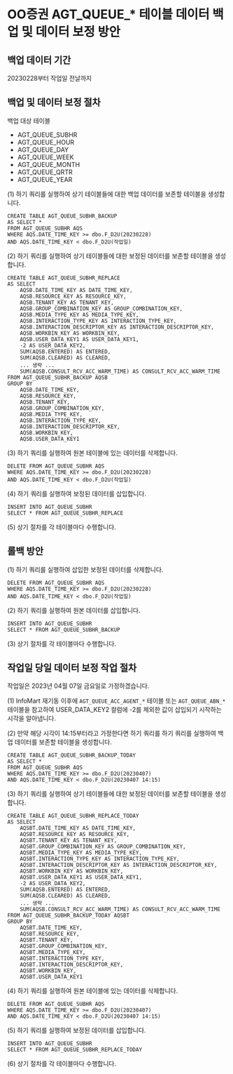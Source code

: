 # OO증권 AGT_QUEUE_* 테이블 데이터 백업 및 데이터 보정 방안
## 백업 데이터 기간
20230228부터 작업일 전날까지

## 백업 및 데이터 보정 절차
백업 대상 테이블
- AGT_QUEUE_SUBHR
- AGT_QUEUE_HOUR
- AGT_QUEUE_DAY
- AGT_QUEUE_WEEK
- AGT_QUEUE_MONTH
- AGT_QUEUE_QRTR
- AGT_QUEUE_YEAR

(1) 하기 쿼리를 실행하여 상기 테이블들에 대한 백업 데이터를 보존할 테이블을 생성합니다.
```oracle-sql
CREATE TABLE AGT_QUEUE_SUBHR_BACKUP
AS SELECT *
FROM AGT_QUEUE_SUBHR AQS
WHERE AQS.DATE_TIME_KEY >= dbo.F_D2U(20230228)
AND AQS.DATE_TIME_KEY < dbo.F_D2U(작업일)
```

(2) 하기 쿼리를 실행하여 상기 테이블들에 대한 보정된 데이터를 보존할 테이블을 생성합니다.
```oracle-sql
CREATE TABLE AGT_QUEUE_SUBHR_REPLACE
AS SELECT
    AQSB.DATE_TIME_KEY AS DATE_TIME_KEY,
    AQSB.RESOURCE_KEY AS RESOURCE_KEY,
    AQSB.TENANT_KEY AS TENANT_KEY,
    AQSB.GROUP_COMBINATION_KEY AS GROUP_COMBINATION_KEY,
    AQSB.MEDIA_TYPE_KEY AS MEDIA_TYPE_KEY,
    AQSB.INTERACTION_TYPE_KEY AS INTERACTION_TYPE_KEY,
    AQSB.INTERACTION_DESCRIPTOR_KEY AS INTERACTION_DESCRIPTOR_KEY,
    AQSB.WORKBIN_KEY AS WORKBIN_KEY,
    AQSB.USER_DATA_KEY1 AS USER_DATA_KEY1,
    -2 AS USER_DATA_KEY2,
    SUM(AQSB.ENTERED) AS ENTERED,
    SUM(AQSB.CLEARED) AS CLEARED,
    ... 생략 ...
    SUM(AQSB.CONSULT_RCV_ACC_WARM_TIME) AS CONSULT_RCV_ACC_WARM_TIME
FROM AGT_QUEUE_SUBHR_BACKUP AQSB
GROUP BY 
    AQSB.DATE_TIME_KEY,
    AQSB.RESOURCE_KEY,
    AQSB.TENANT_KEY,
    AQSB.GROUP_COMBINATION_KEY,
    AQSB.MEDIA_TYPE_KEY,
    AQSB.INTERACTION_TYPE_KEY,
    AQSB.INTERACTION_DESCRIPTOR_KEY,
    AQSB.WORKBIN_KEY,
    AQSB.USER_DATA_KEY1
```

(3) 하기 쿼리를 실행하여 원본 테이블에 있는 데이터를 삭제합니다.
```oracle-sql
DELETE FROM AGT_QUEUE_SUBHR AQS
WHERE AQS.DATE_TIME_KEY >= dbo.F_D2U(20230228)
AND AQS.DATE_TIME_KEY < dbo.F_D2U(작업일)
```

(4) 하기 쿼리를 실행하여 보정된 데이터를 삽입합니다.
```oracle-sql
INSERT INTO AGT_QUEUE_SUBHR
SELECT * FROM AGT_QUEUE_SUBHR_REPLACE
```

(5) 상기 절차를 각 테이블마다 수행합니다.

## 롤백 방안
(1) 하기 쿼리를 실행하여 삽입한 보정된 데이터를 삭제합니다.
```oracle-sql
DELETE FROM AGT_QUEUE_SUBHR AQS
WHERE AQS.DATE_TIME_KEY >= dbo.F_D2U(20230228)
AND AQS.DATE_TIME_KEY < dbo.F_D2U(작업일)
```

(2) 하기 쿼리를 실행하여 원본 데이터를 삽입합니다.
```oracle-sql
INSERT INTO AGT_QUEUE_SUBHR
SELECT * FROM AGT_QUEUE_SUBHR_BACKUP
```

(3) 상기 절차를 각 테이블마다 수행합니다.

## 작업일 당일 데이터 보정 작업 절차
작업일은 2023년 04월 07일 금요일로 가정하겠습니다.

(1) InfoMart 재기동 이후에 `AGT_QUEUE_ACC_AGENT_*` 테이블 또는 `AGT_QUEUE_ABN_*` 테이블을 참고하여 USER_DATA_KEY2
컬럼에 -2를 제외한 값이 삽입되기 시작하는 시각을 알아냅니다.

(2) 만약 해당 시각이 14:15부터라고 가정한다면 하기 쿼리를 하기 쿼리를 실행하여 백업 데이터를 보존할 테이블을 생성합니다.
```oracle-sql
CREATE TABLE AGT_QUEUE_SUBHR_BACKUP_TODAY
AS SELECT *
FROM AGT_QUEUE_SUBHR AQS
WHERE AQS.DATE_TIME_KEY >= dbo.F_D2U(20230407)
AND AQS.DATE_TIME_KEY < dbo.F_D2U(20230407 14:15)
```

(3) 하기 쿼리를 실행하여 상기 테이블들에 대한 보정된 데이터를 보존할 테이블을 생성합니다.
```oracle-sql
CREATE TABLE AGT_QUEUE_SUBHR_REPLACE_TODAY
AS SELECT
    AQSBT.DATE_TIME_KEY AS DATE_TIME_KEY,
    AQSBT.RESOURCE_KEY AS RESOURCE_KEY,
    AQSBT.TENANT_KEY AS TENANT_KEY,
    AQSBT.GROUP_COMBINATION_KEY AS GROUP_COMBINATION_KEY,
    AQSBT.MEDIA_TYPE_KEY AS MEDIA_TYPE_KEY,
    AQSBT.INTERACTION_TYPE_KEY AS INTERACTION_TYPE_KEY,
    AQSBT.INTERACTION_DESCRIPTOR_KEY AS INTERACTION_DESCRIPTOR_KEY,
    AQSBT.WORKBIN_KEY AS WORKBIN_KEY,
    AQSBT.USER_DATA_KEY1 AS USER_DATA_KEY1,
    -2 AS USER_DATA_KEY2,
    SUM(AQSB.ENTERED) AS ENTERED,
    SUM(AQSB.CLEARED) AS CLEARED,
    ... 생략 ...
    SUM(AQSB.CONSULT_RCV_ACC_WARM_TIME) AS CONSULT_RCV_ACC_WARM_TIME
FROM AGT_QUEUE_SUBHR_BACKUP_TODAY AQSBT
GROUP BY 
    AQSBT.DATE_TIME_KEY,
    AQSBT.RESOURCE_KEY,
    AQSBT.TENANT_KEY,
    AQSBT.GROUP_COMBINATION_KEY,
    AQSBT.MEDIA_TYPE_KEY,
    AQSBT.INTERACTION_TYPE_KEY,
    AQSBT.INTERACTION_DESCRIPTOR_KEY,
    AQSBT.WORKBIN_KEY,
    AQSBT.USER_DATA_KEY1
```

(4) 하기 쿼리를 실행하여 원본 테이블에 있는 데이터를 삭제합니다.
```oracle-sql
DELETE FROM AGT_QUEUE_SUBHR AQS
WHERE AQS.DATE_TIME_KEY >= dbo.F_D2U(20230407)
AND AQS.DATE_TIME_KEY < dbo.F_D2U(20230407 14:15)
```

(5) 하기 쿼리를 실행하여 보정된 데이터를 삽입합니다.
```oracle-sql
INSERT INTO AGT_QUEUE_SUBHR
SELECT * FROM AGT_QUEUE_SUBHR_REPLACE_TODAY
```

(6) 상기 절차를 각 테이블마다 수행합니다.